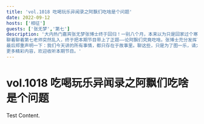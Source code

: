 ```yaml
---
title: 'vol.1018 吃喝玩乐异闻录之阿飘们吃啥是个问题'
date: 2022-09-12
hosts: ['相征']
guests: ['张无梦','第七']
description: '大内热门嘉宾张无梦张博士终于回归！一别八个月，本来以为只是回家过个寒假，结果因为学校迟迟不开学，张博士一直在外云游。这期间最奇特的经历当属他和女朋友去云南遇见的三桩怪事，详情请听他本人在节目中为各位细细道来。
聊着聊着第七老师突然乱入，终于把本期节目带上了正题——论阿飘们究竟吃啥。张博士充分发挥了学术精神，从鬼到底是什么开始分析，顺便为我们科普三魂、中元节、饿鬼道等概念，并为第七老师解答了诸多疑问。
最后郑重声明一下：我们今天讲的所有事情，都只存在于故事里。聊这些，只是为了图一乐，请大家千万不要较真。
更多精彩内容，欢迎收听本期节目。'
---
```


# vol.1018 吃喝玩乐异闻录之阿飘们吃啥是个问题

Test Content.
